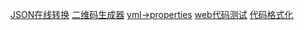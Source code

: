 ﻿[JSON在线转换](https://www.json.cn/)
[二维码生成器](https://cli.im/)
[yml->properties](https://www.toyaml.com/index.html)
[web代码测试](https://jsfiddle.net/)
[代码格式化](http://tool.oschina.net/codeformat/java)
